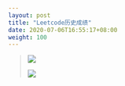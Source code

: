 ```yaml
---
layout: post
title: "Leetcode历史成绩"
date: 2020-07-06T16:55:17+08:00
weight: 100
---
```


> ![](/assets/Leetcode-Milestone/1.png)
> 
> ![](/assets/Leetcode-Milestone/2.png)
